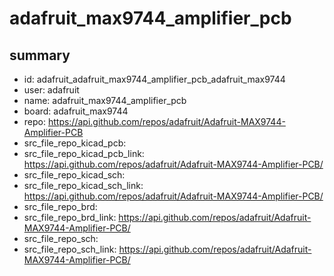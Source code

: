 # adafruit_max9744_amplifier_pcb
 
## summary 
* id: adafruit_adafruit_max9744_amplifier_pcb_adafruit_max9744
* user: adafruit
* name: adafruit_max9744_amplifier_pcb
* board: adafruit_max9744
* repo: https://api.github.com/repos/adafruit/Adafruit-MAX9744-Amplifier-PCB
* src_file_repo_kicad_pcb: 
* src_file_repo_kicad_pcb_link: https://api.github.com/repos/adafruit/Adafruit-MAX9744-Amplifier-PCB/
* src_file_repo_kicad_sch: 
* src_file_repo_kicad_sch_link: https://api.github.com/repos/adafruit/Adafruit-MAX9744-Amplifier-PCB/
* src_file_repo_brd: 
* src_file_repo_brd_link: https://api.github.com/repos/adafruit/Adafruit-MAX9744-Amplifier-PCB/
* src_file_repo_sch: 
* src_file_repo_sch_link: https://api.github.com/repos/adafruit/Adafruit-MAX9744-Amplifier-PCB/




